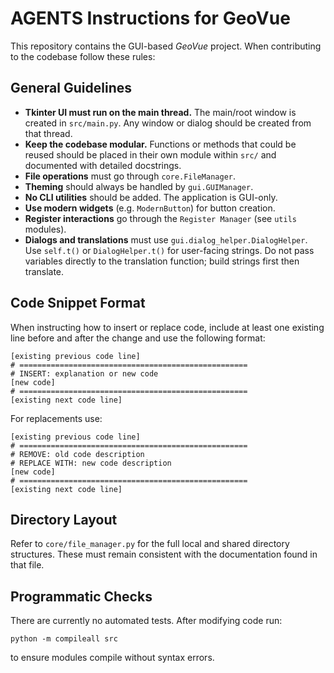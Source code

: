 # AGENTS Instructions for GeoVue

This repository contains the GUI-based *GeoVue* project. When contributing to the codebase follow these rules:

## General Guidelines
- **Tkinter UI must run on the main thread.** The main/root window is created in `src/main.py`. Any window or dialog should be created from that thread.
- **Keep the codebase modular.** Functions or methods that could be reused should be placed in their own module within `src/` and documented with detailed docstrings.
- **File operations** must go through `core.FileManager`.
- **Theming** should always be handled by `gui.GUIManager`.
- **No CLI utilities** should be added. The application is GUI-only.
- **Use modern widgets** (e.g. `ModernButton`) for button creation.
- **Register interactions** go through the `Register Manager` (see `utils` modules).
- **Dialogs and translations** must use `gui.dialog_helper.DialogHelper`. Use `self.t()` or `DialogHelper.t()` for user-facing strings. Do not pass variables directly to the translation function; build strings first then translate.

## Code Snippet Format
When instructing how to insert or replace code, include at least one existing line before and after the change and use the following format:

```
[existing previous code line]
# ===================================================
# INSERT: explanation or new code
[new code]
# ===================================================
[existing next code line]
```

For replacements use:
```
[existing previous code line]
# ===================================================
# REMOVE: old code description
# REPLACE WITH: new code description
[new code]
# ===================================================
[existing next code line]
```

## Directory Layout
Refer to `core/file_manager.py` for the full local and shared directory structures. These must remain consistent with the documentation found in that file.

## Programmatic Checks
There are currently no automated tests. After modifying code run:
```
python -m compileall src
```
to ensure modules compile without syntax errors.
